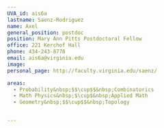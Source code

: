 ```yaml
---
UVA_id: ais6a
lastname: Saenz-Rodriguez
name: Axel
general_position: postdoc
position: Mary Ann Pitts Postdoctoral Fellow
office: 221 Kerchof Hall
phone: 434-243-8778
email: ais6a@virginia.edu
image:
personal_page: http://faculty.virginia.edu/saenz/

areas:
  - Probability&nbsp;$$\cup$$&nbsp;Combinatorics
  - Math Physics&nbsp;$\cup$&nbsp;Applied Math
  - Geometry&nbsp;$$\cup$$&nbsp;Topology


---
```

